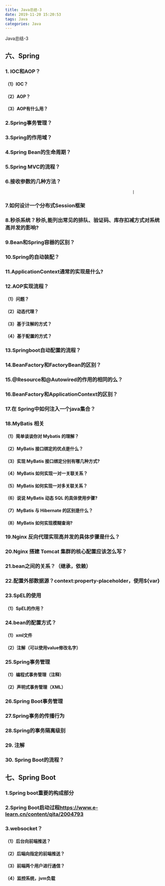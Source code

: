 ```yaml
---
title: Java总结-3
date: 2019-11-20 15:20:53
tags: Java
categories: Java
---
```


Java总结-3

<!--more-->

## 六、Spring

### 1. IOC和AOP？

#### （1）IOC？

#### （2）AOP？

#### （3）AOP有什么用？


### 2.Spring事务管理？


### 3.Spring的作用域？


### 4.Spring Bean的生命周期？



### 5.Spring MVC的流程？



### 6.接收参数的几种方法？
                                                             |

### 7.如何设计一个分布式Session框架

### 8.秒杀系统？秒杀,能列出常见的排队、验证码、库存扣减方式对系统高并发的影响?

### 9.Bean和Spring容器的区别？



### 10.Spring的自动装配？


### 11.**ApplicationContext通常的实现是什么?**


### 12.AOP实现流程？

#### （1）问题？

#### （2）动态代理？


#### （3）基于注解的方式？

#### （4）基于配置的方式？

### 13.Springboot自动配置的流程？

### 14.BeanFactory和FactoryBean的区别？

### 15.**@Resource和@Autowired的作用的相同的么？**

### 16.BeanFactory和ApplicationContext的区别？

### **17.在 Spring中如何注入一个java集合？**

### 18.MyBatis 相关

#### （1）简单谈谈你对 Mybatis 的理解？

#### （2）MyBatis 接口绑定的优点是什么？

#### （3）实现 MyBatis 接口绑定分别有哪几种方式?

#### （4）MyBatis 如何实现一对一关联关系？

#### （5）MyBatis 如何实现一对多关联关系？

#### （6）说说 MyBatis 动态 SQL 的具体使用步骤?

#### （7）MyBatis 与 Hibernate 的区别是什么？

#### （8）MyBatis 如何实现模糊查询?

### 19.Nginx 反向代理实现高并发的具体步骤是什么？

### 20.Nginx 搭建 Tomcat 集群的核心配置应该怎么写？

### 21.bean之间的关系？（继承，依赖）

### 22.配置外部数据源？context:property-placeholder，使用${var}

### 23.SpEL的使用

#### （1）SpEL的作用？


### 24.bean的配置方式？

#### （1）xml文件

#### （2）注解（可以使用value修改名字）

### 25.Spring事务管理

#### （1）编程式事务管理（注释）

#### （2）声明式事务管理（XML）

### 26.Spring Boot事务管理

### 27.Spring事务的传播行为

### 28.Spring的事务隔离级别

### 29. 注解

### 30. Spring Boot的流程？



## 七、Spring Boot

### 1.Spring boot重要的构成部分

### 2.Spring Boot启动过程<https://www.e-learn.cn/content/qita/2004793>

### 3.websocket？

#### （1）后台向前端推送？

#### （2）后端向指定的前端推送？

#### （3）前端两个用户进行通信？

#### （4）监控系统，jvm负载

